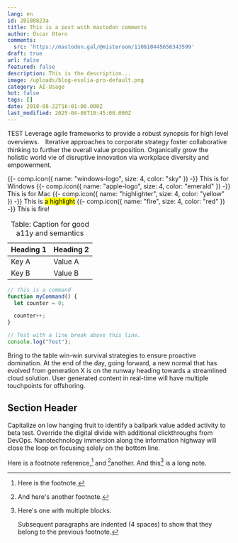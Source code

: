 ```yaml
---
lang: en
id: 20180823a
title: This is a post with mastodon comments
author: Óscar Otero
comments:
  src: 'https://mastodon.gal/@misteroom/110810445656343599'
draft: true
url: false
featured: false
description: This is the description...
image: /uploads/blog-esolia-pro-default.png
category: AI-Usage
hot: false
tags: []
date: 2018-08-22T16:01:00.000Z
last_modified: 2025-04-08T10:45:00.000Z
---
```

TEST Leverage agile frameworks to provide a robust synopsis for high level overviews.　Iterative approaches to corporate strategy foster collaborative thinking to further the overall value proposition. Organically grow the holistic world vie of disruptive innovation via workplace diversity and empowerment.

<!--more-->

{{- comp.icon({ name: "windows-logo", size: 4, color: "sky" }) -}} This is for Windows
{{- comp.icon({ name: "apple-logo", size: 4, color: "emerald" }) -}} This is for Mac
{{- comp.icon({ name: "highlighter", size: 4, color: "yellow" }) -}} This is <mark>a highlight</mark>
{{- comp.icon({ name: "fire", size: 4, color: "red" }) -}} This is fire!

<table class="not-prose w-full text-sm">
  <caption>
    Table: Caption for good a11y and semantics
  </caption>
  <thead>
    <tr>
      <th>Heading 1</th>
      <th>Heading 2</th>
    </tr>
  </thead>
  <tbody>
    <tr>
      <td>Key A</td>
      <td>Value A</td>
    </tr>
    <tr>
      <td>Key B</td>
      <td>Value B</td>
    </tr>
  </tbody>
</table>

```js
// this is a command
function myCommand() {
  let counter = 0;

  counter++;
}

// Test with a line break above this line.
console.log("Test");
```

Bring to the table win-win survival strategies to ensure proactive domination.
At the end of the day, going forward, a new normal that has evolved from
generation X is on the runway heading towards a streamlined cloud solution. User
generated content in real-time will have multiple touchpoints for offshoring.

## Section Header

Capitalize on low hanging fruit to identify a ballpark value added activity to
beta test. Override the digital divide with additional clickthroughs from
DevOps. Nanotechnology immersion along the information highway will close the
loop on focusing solely on the bottom line.

Here is a footnote reference,[^1] and [^2]another. And this[^3] is a long note.

[^1]: Here is the footnote.

[^2]: And here's another footnote.

[^3]: Here's one with multiple blocks.

    Subsequent paragraphs are indented (4 spaces) to show that they belong to
    the previous footnote.
